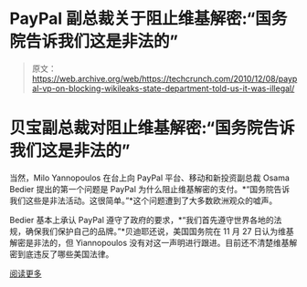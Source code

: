 # PayPal 副总裁关于阻止维基解密:“国务院告诉我们这是非法的”

> 原文：<https://web.archive.org/web/https://techcrunch.com/2010/12/08/paypal-vp-on-blocking-wikileaks-state-department-told-us-it-was-illegal/>

# 贝宝副总裁对阻止维基解密:“国务院告诉我们这是非法的”

当然，Milo Yannopoulos 在台上向 PayPal 平台、移动和新投资副总裁 Osama Bedier 提出的第一个问题是 PayPal 为什么阻止维基解密的支付。*“国务院告诉我们这些是非法活动。这很简单。”*这个问题遭到了大多数欧洲观众的嘘声。

Bedier 基本上承认 PayPal 遵守了政府的要求，*“我们首先遵守世界各地的法规，确保我们保护自己的品牌。”*贝迪耶还说，美国国务院在 11 月 27 日认为维基解密是非法的，但 Yiannopoulos 没有对这一声明进行跟进。目前还不清楚维基解密到底违反了哪些美国法律。

[阅读更多](https://web.archive.org/web/20221209045835/https://beta.techcrunch.com/2010/12/08/paypal-vp-on-blocking-wikileaks-state-department-told-us-it-was-illegal/)